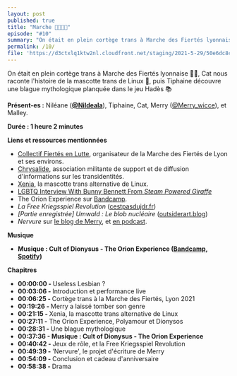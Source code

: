```yaml
---
layout: post
published: true
title: "Marche 🏳️‍🌈🏳️‍⚧️"
episode: "#10"
summary: "‍On était en plein cortège trans à Marche des Fiertés lyonnaise 🏳️‍🌈, Cat nous raconte l'histoire de la mascotte trans de Linux 🦊, puis Tiphaine découvre une blague mythologique planquée dans le jeu Hadès 📚"
permalink: /10/
file: 'https://d3ctxlq1ktw2nl.cloudfront.net/staging/2021-5-29/50e6dc8c-2616-354e-e9e7-fd1c5690ca10.mp3'
---
```

<p>On était en plein cortège trans à Marche des Fiertés lyonnaise 🏳️‍🌈, Cat nous raconte l'histoire de la mascotte trans de Linux 🦊, puis Tiphaine découvre une blague mythologique planquée dans le jeu Hadès 📚</p>

<!--more-->

<p><strong>Présent-es :</strong> Niléane (<a href="https://twitter.com/Nildeala"><strong>@Nildeala</strong></a>), Tiphaine, Cat, Merry (<a href="https://twitter.com/Merry_wicce">@Merry_wicce</a>), et Malley.</p>
<p><strong>Durée : 1 heure 2 minutes</strong></p>
<p><strong>Liens et ressources mentionnées</strong></p>
<ul>
 <li><a href="https://linktr.ee/cfl_lyon">Collectif Fiertés en Lutte</a>, organisateur de la Marche des Fiertés de Lyon et ses environs.</li>
 <li><a href="https://chrysalide-asso.fr/">Chrysalide</a>, association militante de support et de diffusion d'informations sur les transidentités.</li>
  <li><a href="https://xenia-linux-site.glitch.me/">Xenia</a>, la mascotte trans alternative de Linux.</li>
  <li><a href="https://youtu.be/h3Gs1t2KH1s">LGBTQ Interview With Bunny Bennett From <em>Steam Powered Giraffe</em></a></li>
  <li>The Orion Experience sur <a href="https://theorionexperience.bandcamp.com">Bandcamp</a>.</li>
  <li><em>La Free Kriegsspiel Revolution</em> (<a href="https://www.cestpasdujdr.fr/la-free-kriegsspiel-revolution/">cestpasdujdr.fr</a>)</li>
  <li><em>[Partie enregistrée] Umwald : Le blob&nbsp;nucléaire </em>(<a href="https://outsiderart.blog/2021/05/11/partie-enregistree-umwald-le-blob-nucleaire/">outsiderart.blog</a>)</li>
  <li><em>Nervure</em> sur <a href="https://merry.blog.wehost.lgbt/categories/nervure/">le blog de Merry</a>, et <a href="https://anchor.fm/nervure/">en podcast</a>.</li>
</ul>
<p><strong>Musique</strong></p>
<ul>
  <li><strong>Musique : Cult of Dionysus - The Orion Experience (</strong><a href="https://theorionexperience.bandcamp.com/track/cult-of-dionysus"><strong>Bandcamp</strong></a><strong>, </strong><a href="https://open.spotify.com/album/68OF44SIppyRCY9NTWrsK2?highlight=spotify:track:4zg2zMNSI0W8ipGA32kKp5"><strong>Spotify</strong></a><strong>)</strong></li>
</ul>
<p><strong>Chapitres</strong></p>
<ul>
  <li><strong>00:00:00 - </strong>Useless Lesbian ?</li>
  <li><strong>00:03:06 - </strong>Introduction et performance live</li>
  <li><strong>00:06:25 - </strong>Cortège trans à la Marche des Fiertés, Lyon 2021</li>
  <li><strong>00:19:26 - </strong>Merry a laissé tomber son genre</li>
  <li><strong>00:21:15 - </strong>Xenia, la mascotte trans alternative de Linux</li>
  <li><strong>00:27:11 -</strong> The Orion Experience, Polyamour et Dionysos</li>
  <li><strong>00:28:31 - </strong>Une blague mythologique</li>
  <li><strong>00:37:36 - Musique : Cult of Dionysus - The Orion Experience</strong></li>
  <li><strong>00:40:42 - </strong>Jeux de rôle, et la Free Kriegsspiel Revolution</li>
  <li><strong>00:49:39 - </strong>'Nervure', le projet d'écriture de Merry</li>
  <li><strong>00:54:09 - </strong>Conclusion et cadeau d'anniversaire</li>
  <li><strong>00:58:38 - </strong>Drama</li>
</ul>
